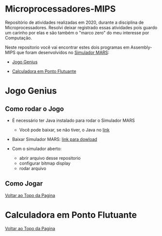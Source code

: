 <a id="topo"></a>
# Microprocessadores-MIPS

Repositório de atividades realizadas em 2020, durante a disciplina de Microprocessadores. Resolvi deixar registrado essas atividades pois 
guardo um carinho por elas e são também o "marco zero" do meu interesse por Computação. 

Neste repositorio você vai encontrar estes dois programas em Assembly-MIPS 
que foram desenvolvidos no [Simulador MARS](http://courses.missouristate.edu/kenvollmar/mars/):

- [Jogo Genius](#jogoGenius)

- [Calculadora em Ponto Flutuante](#calculadora)

<a id="jogoGenius"></a>
# Jogo Genius



## Como rodar o Jogo

- É necessário ter Java instalado para rodar o Simulador MARS 
    - Você pode baixar, se não tiver, o Java no [link](https://www.java.com/pt-BR/download/manual.jsp)

- Baixar Simulador MARS: [link para dowload](https://courses.missouristate.edu/KenVollmar/mars/download.htm)

- Com o simulador aberto:
    - abrir arquivo desse repositorio 
    - configurar bitmap display
    - rodar arquivo

## Como Jogar

[Voltar ao Topo da Pagina](#topo)

<a id="calculadora"></a>
# Calculadora em Ponto Flutuante

[Voltar ao Topo da Pagina](#topo)
